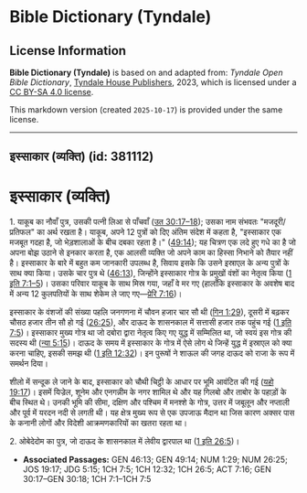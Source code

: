 # Bible Dictionary (Tyndale)

## License Information

**Bible Dictionary (Tyndale)** is based on and adapted from: _Tyndale Open Bible Dictionary_, [Tyndale House Publishers](https://tyndaleopenresources.com/), 2023, which is licensed under a [CC BY-SA 4.0 license](https://creativecommons.org/licenses/by-sa/4.0/legalcode.en).

This markdown version (created `2025-10-17`) is provided under the same license.



--------------------------------

## इस्साकार (व्यक्ति) (id: 381112)

इस्साकार (व्यक्ति)
==================

1\. याकूब का नौवाँ पुत्र, उसकी पत्नी लिआ से पाँचवाँ ([उत 30:17–18](https://ref.ly/Gen30:17-Gen30:18)); उसका नाम संभवतः "मजदूरी/प्रतिफल" का अर्थ रखता है। याकूब, अपने 12 पुत्रों को दिए अंतिम संदेश में कहता है, "इस्साकार एक मजबूत गदहा है, जो भेड़शालाओं के बीच दबका रहता है।" ([49:14](https://ref.ly/Gen49:14)); यह चित्रण एक लदे हुए गधे का है जो अपना बोझ उठाने से इनकार करता है, एक आलसी व्यक्ति जो अपने काम का हिस्सा निभाने को तैयार नहीं है। इस्साकार के बारे में बहुत कम जानकारी उपलब्ध है, सिवाय इसके कि उसने इस्राएल के अन्य पुत्रों के साथ क्या किया। उसके चार पुत्र थे ([46:13](https://ref.ly/Gen46:13)), जिन्होंने इस्साकार गोत्र के प्रमुखों वंशों का नेतृत्व किया ([1 इति 7:1–5](https://ref.ly/1Chr7:1-1Chr7:5))। उसका परिवार याकूब के साथ मिस्र गया, जहाँ वे मर गए (हालाँकि इस्साकार के अवशेष बाद में अन्य 12 कुलपतियों के साथ शेकेम ले जाए गए—[प्रेरि 7:16](https://ref.ly/Acts7:16))।

इस्साकार के वंशजों की संख्या पहलि जनगणना में चौवन हजार चार सौ थी ([गिन 1:29](https://ref.ly/Num1:29)), दूसरी में बढ़कर चौसठ हजार तीन सौ हो गई ([26:25](https://ref.ly/Num26:25)), और दाऊद के शासनकाल में सत्तासी हजार तक पहुंच गई ([1 इति 7:5](https://ref.ly/1Chr7:5))। इस्साकार मुख्य गोत्र था जो दबोरा द्वारा नेतृत्व किए गए युद्ध में सम्मिलित था, जो स्वयं इस गोत्र की सदस्य थी ([न्या 5:15](https://ref.ly/Judg5:15))। दाऊद के समय में इस्साकार के गोत्र में ऐसे लोग थे जिन्हें युद्ध में इस्राएल को क्या करना चाहिए, इसकी समझ थी ([1 इति 12:32](https://ref.ly/1Chr12:32))। इन पुरूषों ने शाऊल की जगह दाऊद को राजा के रूप में समर्थन दिया।

शीलो में सन्दूक ले जाने के बाद, इस्साकार को चौथी चिट्ठी के आधार पर भूमि आवंटित की गई ([यहो 19:17](https://ref.ly/Josh19:17))। इसमें यिज्रेल, शूनेम और एनगन्नीम के नगर शामिल थे और यह गिलबो और ताबोर के पहाड़ों के बीच स्थित थे। उनकी भूमि की सीमा, दक्षिण और पश्चिम में मनश्शे के गोत्र, उत्तर में जबूलून और नप्ताली और पूर्व में यरदन नदी से लगती थी। यह क्षेत्र मुख्य रूप से एक उपजाऊ मैदान था जिस कारण अक्सर पास के कनानी लोगों और विदेशी आक्रमणकारियों का खतरा रहता था।

2\. ओबेदेदोम का पुत्र, जो दाऊद के शासनकाल में लेवीय द्वारपाल था ([1 इति 26:5](https://ref.ly/1Chr26:5))।

* **Associated Passages:** GEN 46:13; GEN 49:14; NUM 1:29; NUM 26:25; JOS 19:17; JDG 5:15; 1CH 7:5; 1CH 12:32; 1CH 26:5; ACT 7:16; GEN 30:17–GEN 30:18; 1CH 7:1–1CH 7:5

